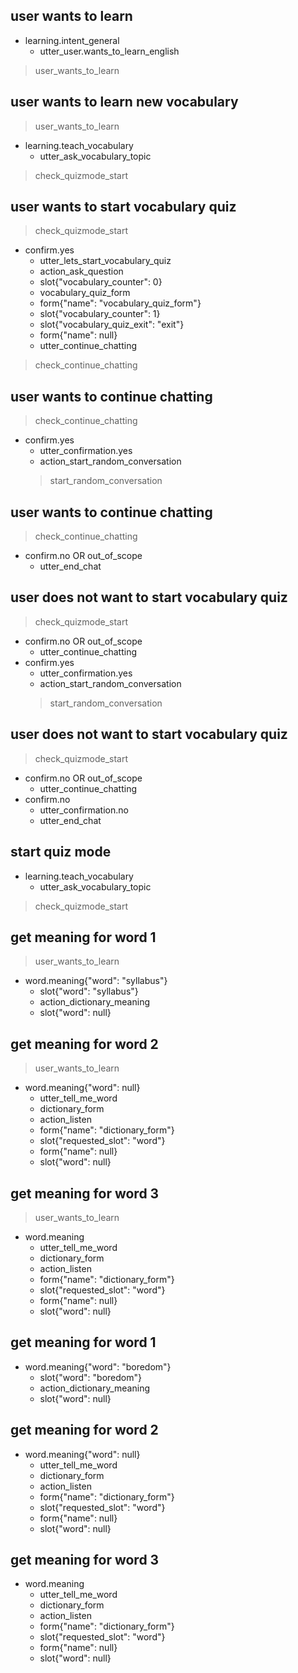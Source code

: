 ## user wants to learn
* learning.intent_general
  - utter_user.wants_to_learn_english
> user_wants_to_learn

## user wants to learn new vocabulary
> user_wants_to_learn
* learning.teach_vocabulary
  - utter_ask_vocabulary_topic
> check_quizmode_start

## user wants to start vocabulary quiz
> check_quizmode_start
* confirm.yes
  - utter_lets_start_vocabulary_quiz
  - action_ask_question
  - slot{"vocabulary_counter": 0}
  - vocabulary_quiz_form
  - form{"name": "vocabulary_quiz_form"}
  - slot{"vocabulary_counter": 1}
  - slot{"vocabulary_quiz_exit": "exit"}
  - form{"name": null}
  - utter_continue_chatting
> check_continue_chatting

## user wants to continue chatting
> check_continue_chatting
* confirm.yes
    - utter_confirmation.yes
    - action_start_random_conversation
  > start_random_conversation

## user wants to continue chatting
> check_continue_chatting
* confirm.no OR out_of_scope
  - utter_end_chat

## user does not want to start vocabulary quiz
> check_quizmode_start
* confirm.no OR out_of_scope
  - utter_continue_chatting
* confirm.yes
  - utter_confirmation.yes
  - action_start_random_conversation
  > start_random_conversation

## user does not want to start vocabulary quiz
> check_quizmode_start
* confirm.no OR out_of_scope
  - utter_continue_chatting
* confirm.no
  - utter_confirmation.no
  - utter_end_chat

## start quiz mode
* learning.teach_vocabulary
  - utter_ask_vocabulary_topic
> check_quizmode_start

## get meaning for word 1
> user_wants_to_learn
* word.meaning{"word": "syllabus"}
  - slot{"word": "syllabus"}
  - action_dictionary_meaning
  - slot{"word": null}

## get meaning for word 2
> user_wants_to_learn
* word.meaning{"word": null}
  - utter_tell_me_word
  - dictionary_form
  - action_listen
  - form{"name": "dictionary_form"}
  - slot{"requested_slot": "word"}
  - form{"name": null}
  - slot{"word": null}

## get meaning for word 3
> user_wants_to_learn
* word.meaning
  - utter_tell_me_word
  - dictionary_form
  - action_listen
  - form{"name": "dictionary_form"}
  - slot{"requested_slot": "word"}
  - form{"name": null}
  - slot{"word": null}

## get meaning for word 1
* word.meaning{"word": "boredom"}
  - slot{"word": "boredom"}
  - action_dictionary_meaning
  - slot{"word": null}


## get meaning for word 2
* word.meaning{"word": null}
  - utter_tell_me_word
  - dictionary_form
  - action_listen
  - form{"name": "dictionary_form"}
  - slot{"requested_slot": "word"}
  - form{"name": null}
  - slot{"word": null}

## get meaning for word 3
* word.meaning
  - utter_tell_me_word
  - dictionary_form
  - action_listen
  - form{"name": "dictionary_form"}
  - slot{"requested_slot": "word"}
  - form{"name": null}
  - slot{"word": null}